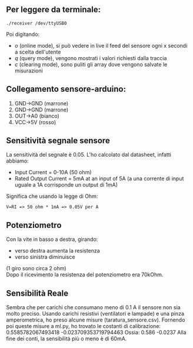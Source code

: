 ## Per leggere da terminale:
```
./receiver /dev/ttyUSB0
```
Poi digitando:
- _o_ (online mode), si può vedere in live il feed del sensore ogni x secondi a scelta dell'utente
- _q_ (query mode), vengono mostrati i valori richiesti dalla traccia
- _c_ (clearing mode), sono puliti gli array dove vengono salvate le misurazioni

## Collegamento sensore-arduino:
1. GND->GND (marrone)
2. GND->GND (marrone)
3. OUT->A0 (bianco)
4. VCC->5V (rosso)

## Sensitività segnale sensore
La sensitività del segnale è 0.05. L'ho calcolato dal datasheet, infatti abbiamo:
- Input Current = 0-10A (50 ohm)
- Rated Output Current = 5mA at an input of 5A (a una corrente di input uguale a 1A corrisponde un output di 1mA)

Significa che usando la legge di Ohm:

``V=RI => 50 ohm * 1mA => 0.05V per A``

## Potenziometro
Con la vite in basso a destra, girando:
- verso destra aumenta la resistenza
- verso sinistra diminuisce

(1 giro sono circa 2 ohm)\
Dopo il ricevimento la resistenza del potenziometro era 70kOhm.

## Sensibilità Reale
Sembra che per carichi che consumano meno di 0.1 A il sensore non sia molto preciso.
Usando carichi resistivi (ventilatori e lampade) e una pinza amperometrica, ho preso alcune misure (taratura_sensore.csv).
Fornendo poi queste misure a ml.py, ho trovato le costanti di calibrazione:
0.5585782067493418 -0.023709353719794463 Ossia: 0.586 -0.0237
Alla fine dei conti, la sensibilità più o meno è di 60mA.